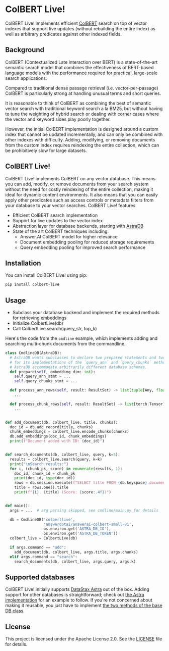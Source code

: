 # ColBERT Live!

ColBERT Live! implements efficient [ColBERT](https://github.com/stanford-futuredata/ColBERT) search on top of vector indexes that support live updates 
(without rebuilding the entire index) as well as arbitrary predicates against other indexed fields.

## Background

ColBERT (Contextualized Late Interaction over BERT) is a state-of-the-art semantic search model that combines the effectiveness of BERT-based language models with the performance required for practical, large-scale search applications.

Compared to traditional dense passage retrieval (i.e. vector-per-passage) ColBERT is particularly strong at handling unusual terms and short queries.

It is reasonable to think of ColBERT as combining the best of semantic vector search with traditional keyword search a la BM25, but without having
to tune the weighting of hybrid search or dealing with corner cases where the vector and keyword sides play poorly together. 

However, the initial ColBERT implementation is designed around a custom index that cannot be updated incrementally,
and can only be combined with other indexes with difficulty. Adding, modifying, or removing documents 
from the custom index requires reindexing the entire collection, which can be prohibitively slow for large datasets.

## ColBERT Live!

ColBERT Live! implements ColBERT on any vector database. This means you can add, modify, or remove documents 
from your search system without the need for costly reindexing of the entire collection, making it ideal for dynamic content environments.
It also means that you can easily apply other predicates such as access controls or metadata filters from your database to your vector searches.
ColBERT Live! features

- Efficient ColBERT search implementation
- Support for live updates to the vector index
- Abstraction layer for database backends, starting with [AstraDB](https://www.datastax.com/products/astra)
- State of the art ColBERT techniques including:
  - Answer.AI ColBERT model for higher relevance
  - Document embedding pooling for reduced storage requirements
  - Query embedding pooling for improved search performance

## Installation

You can install ColBERT Live! using pip:

```bash
pip install colbert-live
```

## Usage

- Subclass your database backend and implement the required methods for retrieving embeddings
- Initialize ColbertLive(db)
- Call ColbertLive.search(query_str, top_k)

Here's the code from the `cmdline` example, which implements adding and searching multi-chunk documents from the commandline.

```python
class CmdlineDB(AstraDB):
  # AstraDB wants subclasses to declare two prepared statements and two methods to process the results
  # for its implementations of the `query_ann` and `query_chunks` methods of the base class. This lets
  # AstraDB accommodate arbitrarily different database schemas.
  def prepare(self, embedding_dim: int):
    self.query_ann_stmt = ...
    self.query_chunks_stmt = ...

  def process_ann_rows(self, result: ResultSet) -> list[tuple[Any, float]]:
    ...

  def process_chunk_rows(self, result: ResultSet) -> list[torch.Tensor]:
    ...


def add_document(db, colbert_live, title, chunks):
  doc_id = db.add_record(title, chunks)
  chunk_embeddings = colbert_live.encode_chunks(chunks)
  db.add_embeddings(doc_id, chunk_embeddings)
  print(f"Document added with ID: {doc_id}")


def search_documents(db, colbert_live, query, k=5):
  results = colbert_live.search(query, k=k)
  print("\nSearch results:")
  for i, (chunk_pk, score) in enumerate(results, 1):
    doc_id, chunk_id = chunk_pk
    print(doc_id, type(doc_id))
    rows = db.session.execute(f"SELECT title FROM {db.keyspace}.documents WHERE id = %s", [doc_id])
    title = rows.one().title
    print(f"{i}. {title} (Score: {score:.4f})")


def main():
  args = ...  # arg parsing skipped, see cmdline/main.py for details

  db = CmdlineDB('colbertlive',
                 'answerdotai/answerai-colbert-small-v1',
                 os.environ.get('ASTRA_DB_ID'),
                 os.environ.get('ASTRA_DB_TOKEN'))
  colbert_live = ColbertLive(db)

  if args.command == "add":
    add_document(db, colbert_live, args.title, args.chunks)
  elif args.command == "search":
    search_documents(db, colbert_live, args.query, args.k)
```

## Supported databases

ColBERT Live! initially supports [DataStax Astra](https://www.datastax.com/products/astra) out of the box.
Adding support for other databases is straightforward; check out 
[the Astra implementation](https://github.com/jbellis/colbert-live/blob/master/colbert_live/db/astra.py) 
for an example to follow.  If you're not concerned about making it reusable, you just have to implement
[the two methods of the base DB class](https://github.com/jbellis/colbert-live/blob/master/colbert_live/db/db.py).

## License

This project is licensed under the Apache License 2.0. See the [LICENSE](LICENSE.txt) file for details.

